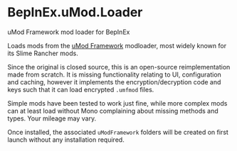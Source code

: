 # BepInEx.uMod.Loader
uMod Framework mod loader for BepInEx

Loads mods from the [uMod Framework](https://umodframework.com/) modloader, most widely known for its Slime Rancher mods.

Since the original is closed source, this is an open-source reimplementation made from scratch. It is missing functionality relating to UI, configuration and caching, however it implements the encryption/decryption code and keys such that it can load encrypted `.umfmod` files.

Simple mods have been tested to work just fine, while more complex mods can at least load without Mono complaining about missing methods and types. Your mileage may vary.

Once installed, the associated `uModFramework` folders will be created on first launch without any installation required.